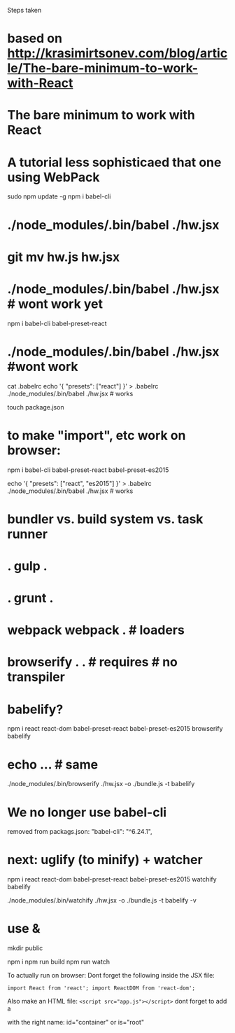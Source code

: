 Steps taken

# based on http://krasimirtsonev.com/blog/article/The-bare-minimum-to-work-with-React
# The bare minimum to work with React
# A tutorial less sophisticaed that one using WebPack

sudo npm update -g
npm i babel-cli
# ./node_modules/.bin/babel ./hw.jsx
# git mv hw.js hw.jsx
# ./node_modules/.bin/babel ./hw.jsx  # wont work yet
npm i babel-cli babel-preset-react
# ./node_modules/.bin/babel ./hw.jsx  #wont work
cat .babelrc
echo '{ "presets": ["react"] }' > .babelrc
./node_modules/.bin/babel ./hw.jsx   # works

touch package.json

# to make "import", etc work on browser:
npm i babel-cli babel-preset-react babel-preset-es2015

echo '{ "presets": ["react", "es2015"] }' > .babelrc
./node_modules/.bin/babel ./hw.jsx   # works


#   bundler    vs.    build system    vs.   task runner
#   .            gulp      .
#   .            grunt     .
#   webpack      webpack   .            # loaders
#   browserify   .       .              # requires  # no transpiler
#   babelify?


npm i react react-dom babel-preset-react babel-preset-es2015 browserify babelify
# echo ... # same
./node_modules/.bin/browserify ./hw.jsx -o ./bundle.js -t babelify

# We no longer use babel-cli
removed from packags.json:
          "babel-cli": "^6.24.1",
# next: uglify (to minify) + watcher

npm i react react-dom babel-preset-react babel-preset-es2015 watchify babelify

./node_modules/.bin/watchify ./hw.jsx -o ./bundle.js -t babelify -v
# use &

mkdir public

npm i
npm run build
npm run watch



To actually run on browser:
Dont forget the following inside the JSX file:

`import React from 'react';
import ReactDOM from 'react-dom';`

Also make an HTML file:
`<script src="app.js"></script>`
dont forget to add a <div> with the right name: id="container"  or is="root"

